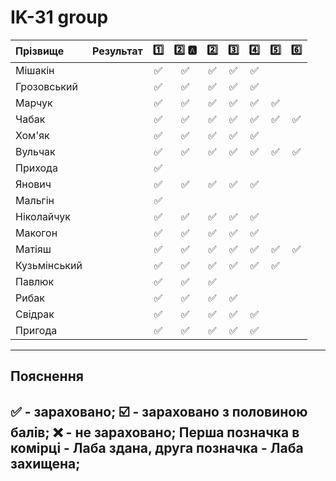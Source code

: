 # IK-31 group

| Прізвище    | Результат  | :one: | :two: :a: | :two: | :three: | :four: | :five: | :six: |
| :---------- | :---: |:-------------------------------------:|:-------------------------------------:|:-------------------------------------:|:-------------------------------------:|:-------------------------------------:|:-------------------------------------:|:-------------------------------------:|
| Мішакін     | | :white_check_mark: | :white_check_mark: | :white_check_mark: | :white_check_mark: | :white_check_mark: |  | |
| Грозовський | | :white_check_mark: | :white_check_mark: | :white_check_mark: | :white_check_mark: | :white_check_mark: |  | |
| Марчук      | | :white_check_mark: | :white_check_mark: | :white_check_mark: | :white_check_mark: | :white_check_mark: | :white_check_mark: | |
| Чабак       | | :white_check_mark: | :white_check_mark: | :white_check_mark: | :white_check_mark: | :white_check_mark: | :white_check_mark: | :white_check_mark: |
| Хом'як      | | :white_check_mark: | :white_check_mark: | :white_check_mark: | :white_check_mark: | :white_check_mark: |  | |
| Вульчак     | | :white_check_mark: | :white_check_mark: | :white_check_mark: | :white_check_mark: | :white_check_mark: | :white_check_mark: | :white_check_mark: |
| Прихода     | | :white_check_mark: |  |  |  |  |  | |
| Янович      | | :white_check_mark: | :white_check_mark: | :white_check_mark: | :white_check_mark: | :white_check_mark: |  | |
| Мальгін     | | :white_check_mark: |  |  |  |  |  | |
| Ніколайчук  | | :white_check_mark: | :white_check_mark: | :white_check_mark: | :white_check_mark: | :white_check_mark: |  | |
| Макогон     | | :white_check_mark: | :white_check_mark: | :white_check_mark: | :white_check_mark: | :white_check_mark: |  | |
| Матіяш      | | :white_check_mark: | :white_check_mark: | :white_check_mark: | :white_check_mark: | :white_check_mark: | :white_check_mark: | :white_check_mark: |
| Кузьмінський| | :white_check_mark: | :white_check_mark: | :white_check_mark: | :white_check_mark: | :white_check_mark: | :white_check_mark: | |
| Павлюк      | | :white_check_mark: | :white_check_mark: | :white_check_mark: |  |  |  | |
| Рибак       | | :white_check_mark: | :white_check_mark: | :white_check_mark: | :white_check_mark: |  |  | |
| Свідрак     | | :white_check_mark: | :white_check_mark: | :white_check_mark: | :white_check_mark: | :white_check_mark: |  | |
| Пригода     | | :white_check_mark: | :white_check_mark: | :white_check_mark: | :white_check_mark: | :white_check_mark: |  | |

---
## Пояснення
:white_check_mark: - зараховано;
:ballot_box_with_check: - зараховано з половиною балів;
:x: - не зараховано;
Перша позначка в комірці - Лаба здана, друга позначка - Лаба захищена;
---
